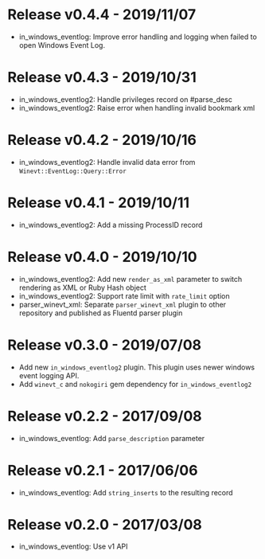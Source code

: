 # Release v0.4.4 - 2019/11/07
* in_windows_eventlog: Improve error handling and logging when failed to open Windows Event Log.

# Release v0.4.3 - 2019/10/31
* in_windows_eventlog2: Handle privileges record on #parse_desc
* in_windows_eventlog2: Raise error when handling invalid bookmark xml

# Release v0.4.2 - 2019/10/16
* in_windows_eventlog2: Handle invalid data error from `Winevt::EventLog::Query::Error`

# Release v0.4.1 - 2019/10/11
* in_windows_eventlog2: Add a missing ProcessID record

# Release v0.4.0 - 2019/10/10

* in_windows_eventlog2: Add new `render_as_xml` parameter to switch rendering as XML or Ruby Hash object
* in_windows_eventlog2: Support rate limit with `rate_limit` option
* parser_winevt_xml: Separate `parser_winevt_xml` plugin to other repository and published as Fluentd parser plugin

# Release v0.3.0 - 2019/07/08

* Add new `in_windows_eventlog2` plugin. This plugin uses newer windows event logging API.
* Add `winevt_c` and `nokogiri` gem dependency for `in_windows_eventlog2`

# Release v0.2.2 - 2017/09/08

* in_windows_eventlog: Add `parse_description` parameter

# Release v0.2.1 - 2017/06/06

* in_windows_eventlog: Add `string_inserts` to the resulting record

# Release v0.2.0 - 2017/03/08

* in_windows_eventlog: Use v1 API
